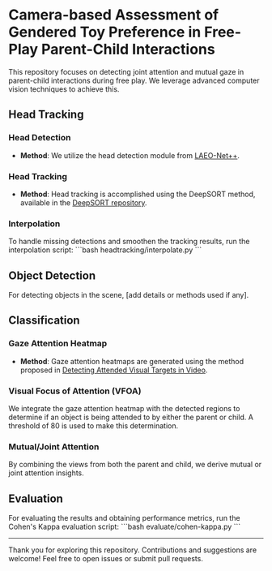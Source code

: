 # Camera-based Assessment of Gendered Toy Preference in Free-Play Parent-Child Interactions

This repository focuses on detecting joint attention and mutual gaze in parent-child interactions during free play. We leverage advanced computer vision techniques to achieve this.

## Head Tracking
### Head Detection
- **Method**: We utilize the head detection module from [LAEO-Net++](https://github.com/AVAuco/laeonetplus).

### Head Tracking
- **Method**: Head tracking is accomplished using the DeepSORT method, available in the [DeepSORT repository](https://github.com/AVAuco/laeonetplus).

### Interpolation
To handle missing detections and smoothen the tracking results, run the interpolation script:
\```bash
headtracking/interpolate.py
\```

## Object Detection
For detecting objects in the scene, [add details or methods used if any].

## Classification
### Gaze Attention Heatmap
- **Method**: Gaze attention heatmaps are generated using the method proposed in [Detecting Attended Visual Targets in Video](https://github.com/ejcgt/attention-target-detection).

### Visual Focus of Attention (VFOA)
We integrate the gaze attention heatmap with the detected regions to determine if an object is being attended to by either the parent or child. A threshold of 80 is used to make this determination.

### Mutual/Joint Attention
By combining the views from both the parent and child, we derive mutual or joint attention insights.

## Evaluation
For evaluating the results and obtaining performance metrics, run the Cohen's Kappa evaluation script:
\```bash
evaluate/cohen-kappa.py
\```

---

Thank you for exploring this repository. Contributions and suggestions are welcome! Feel free to open issues or submit pull requests.

